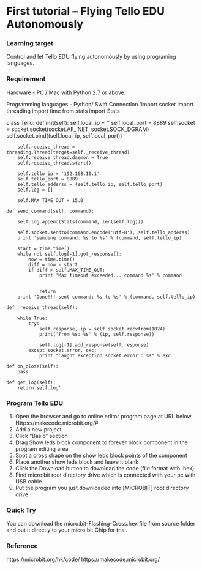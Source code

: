 # First tutorial – Flying Tello EDU Autonomously

### Learning target

Control and let Tello EDU flying autonomously by using programing languages.
### Requirement
Hardware - PC / Mac with Python 2.7 or above.

Programming languages - Python/ Swift
Connection
'import socket
import threading
import time
from stats import Stats

class Tello:
    def __init__(self):
        self.local_ip = ''
        self.local_port = 8889
        self.socket = socket.socket(socket.AF_INET, socket.SOCK_DGRAM)
        self.socket.bind((self.local_ip, self.local_port))

        self.receive_thread = threading.Thread(target=self._receive_thread)
        self.receive_thread.daemon = True
        self.receive_thread.start()

        self.tello_ip = '192.168.10.1'
        self.tello_port = 8889
        self.tello_adderss = (self.tello_ip, self.tello_port)
        self.log = []

        self.MAX_TIME_OUT = 15.0

    def send_command(self, command):
      
        self.log.append(Stats(command, len(self.log)))

        self.socket.sendto(command.encode('utf-8'), self.tello_adderss)
        print 'sending command: %s to %s' % (command, self.tello_ip)

        start = time.time()
        while not self.log[-1].got_response():
            now = time.time()
            diff = now - start
            if diff > self.MAX_TIME_OUT:
                print 'Max timeout exceeded... command %s' % command
               
               
                return
        print 'Done!!! sent command: %s to %s' % (command, self.tello_ip)

    def _receive_thread(self):
       
        while True:
            try:
                self.response, ip = self.socket.recvfrom(1024)
                print('from %s: %s' % (ip, self.response))

                self.log[-1].add_response(self.response)
            except socket.error, exc:
                print "Caught exception socket.error : %s" % exc

    def on_close(self):
        pass
       
    def get_log(self):
        return self.log'


### Program Tello EDU
1.	Open the browser and go to online editor program page at URL below
Https://makecode.microbit.org/#
2.	Add a new project
3.	Click “Basic” section
4.	Drag Show leds block component to forever block component in the program editing area
5.	Spot a cross shape on the show leds block points of the component
6.	Place another show leds block and leave it blank
7.	Click the Download button to download the code (file format with .hex)
8.	Find micro:bit root directory drive which is connected with your pc with USB cable.
9.	Put the program you just downloaded into [MICROBIT] root directory drive

### Quick Try
You can download the micro:bit-Flashing-Cross.hex file from source folder and put it directly to your micro:bit Chip for trial.

### Reference
https://microbit.org/hk/code/
https://makecode.microbit.org/

